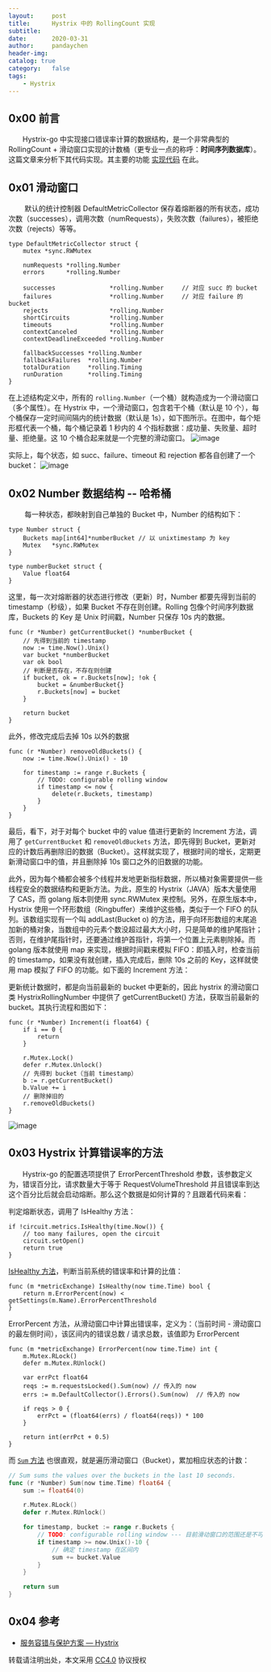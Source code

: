 ```yaml
---
layout:     post
title:      Hystrix 中的 RollingCount 实现
subtitle:
date:       2020-03-31
author:     pandaychen
header-img:
catalog: true
category:   false
tags:
	- Hystrix
---
```



##  0x00 前言
&emsp;&emsp;Hystrix-go 中实现接口错误率计算的数据结构，是一个非常典型的 RollingCount + 滑动窗口实现的计数桶（更专业一点的称呼：**时间序列数据库**）。这篇文章来分析下其代码实现。其主要的功能 [实现代码](https://github.com/afex/hystrix-go/blob/master/hystrix/rolling/rolling.go) 在此。

##	0x01	滑动窗口

&emsp;&emsp; 默认的统计控制器 DefaultMetricCollector 保存着熔断器的所有状态，成功次数（successes），调用次数（numRequests），失败次数（failures），被拒绝次数（rejects）等等。

```golang
type DefaultMetricCollector struct {
	mutex *sync.RWMutex

	numRequests *rolling.Number
	errors      *rolling.Number

	successes               *rolling.Number		// 对应 succ 的 bucket
	failures                *rolling.Number		// 对应 failure 的 bucket
	rejects                 *rolling.Number
	shortCircuits           *rolling.Number
	timeouts                *rolling.Number
	contextCanceled         *rolling.Number
	contextDeadlineExceeded *rolling.Number

	fallbackSuccesses *rolling.Number
	fallbackFailures  *rolling.Number
	totalDuration     *rolling.Timing
	runDuration       *rolling.Timing
}
```

在上述结构定义中，所有的 `rolling.Number`（一个桶）就构造成为一个滑动窗口（多个属性）。在 Hystrix 中，一个滑动窗口，包含若干个桶（默认是 10 个），每个桶保存一定时间间隔内的统计数据（默认是 1s），如下图所示。在图中，每个矩形框代表一个桶，每个桶记录着 1 秒内的 4 个指标数据：成功量、失败量、超时量、拒绝量。这 10 个桶合起来就是一个完整的滑动窗口。
![image](https://s1.ax1x.com/2020/03/31/GQcF54.png)

实际上，每个状态，如 succ、failure、timeout 和 rejection 都各自创建了一个 bucket：
![image](https://s1.ax1x.com/2020/04/01/G15xMD.png)


##	0x02	Number 数据结构 -- 哈希桶
&emsp;&emsp; 每一种状态，都映射到自己单独的 Bucket 中，Number 的结构如下：
```golang
type Number struct {
	Buckets map[int64]*numberBucket	// 以 unixtimestamp 为 key
	Mutex   *sync.RWMutex
}

type numberBucket struct {
	Value float64
}
```
这里，每一次对熔断器的状态进行修改（更新）时，Number 都要先得到当前的 timestamp（秒级），如果 Bucket 不存在则创建。Rolling 包像个时间序列数据库，Buckets 的 Key 是 Unix 时间戳，Number 只保存 10s 内的数据。

```golang
func (r *Number) getCurrentBucket() *numberBucket {
	// 先得到当前的 timestamp
	now := time.Now().Unix()
	var bucket *numberBucket
	var ok bool
	// 判断是否存在，不存在则创建
	if bucket, ok = r.Buckets[now]; !ok {
		bucket = &numberBucket{}
		r.Buckets[now] = bucket
	}

	return bucket
}
```

此外，修改完成后去掉 10s 以外的数据
```golang
func (r *Number) removeOldBuckets() {
	now := time.Now().Unix() - 10

	for timestamp := range r.Buckets {
		// TODO: configurable rolling window
		if timestamp <= now {
			delete(r.Buckets, timestamp)
		}
	}
}
```

最后，看下，对于对每个 bucket 中的 value 值进行更新的 Increment 方法，调用了 `getCurrentBucket` 和 `removeOldBuckets` 方法，即先得到 Bucket，更新对应的计数后再删除旧的数据（Bucket）。这样就实现了，根据时间的增长，定期更新滑动窗口中的值，并且删除掉 10s 窗口之外的旧数据的功能。

此外，因为每个桶都会被多个线程并发地更新指标数据，所以桶对象需要提供一些线程安全的数据结构和更新方法。为此，原生的 Hystrix（JAVA）版本大量使用了 CAS，而 golang 版本则使用 sync.RWMutex 来控制。另外，在原生版本中，Hystrix 使用一个环形数组（Ringbuffer）来维护这些桶，类似于一个 FIFO 的队列。该数组实现有一个叫 addLast(Bucket o) 的方法，用于向环形数组的末尾追加新的桶对象，当数组中的元素个数没超过最大大小时，只是简单的维护尾指针；否则，在维护尾指针时，还要通过维护首指针，将第一个位置上元素剔除掉。而 golang 版本就使用 map 来实现，根据时间戳来模拟 FIFO：即插入时，检查当前的 timestamp，如果没有就创建，插入完成后，删除 10s 之前的 Key，这样就使用 map 模拟了 FIFO 的功能。如下面的 Increment 方法：

更新统计数据时，都是向当前最新的 bucket 中更新的，因此 hystrix 的滑动窗口类 HystrixRollingNumber 中提供了 getCurrentBucket() 方法，获取当前最新的 bucket。其执行流程和图如下：

```golang
func (r *Number) Increment(i float64) {
	if i == 0 {
		return
	}

	r.Mutex.Lock()
	defer r.Mutex.Unlock()
	// 先得到 bucket（当前 timestamp）
	b := r.getCurrentBucket()
	b.Value += i
	// 删除掉旧的
	r.removeOldBuckets()
}
```
![image](https://s1.ax1x.com/2020/04/01/G1vzyn.jpg)



##	0x03	Hystrix 计算错误率的方法
&emsp;&emsp;Hystrix-go 的配置选项提供了 ErrorPercentThreshold 参数，该参数定义为，错误百分比，请求数量大于等于 RequestVolumeThreshold 并且错误率到达这个百分比后就会启动熔断。那么这个数据是如何计算的？且跟着代码来看：

判定熔断状态，调用了 IsHealthy 方法：
```golang
if !circuit.metrics.IsHealthy(time.Now()) {
	// too many failures, open the circuit
	circuit.setOpen()
	return true
}
```

[IsHealthy 方法](https://github.com/afex/hystrix-go/blob/master/hystrix/metrics.go#L148)，判断当前系统的错误率和计算的比值：
```golang
func (m *metricExchange) IsHealthy(now time.Time) bool {
	return m.ErrorPercent(now) < getSettings(m.Name).ErrorPercentThreshold
}
```

ErrorPercent 方法，从滑动窗口中计算出错误率，定义为：（当前时间 - 滑动窗口的最左侧时间），该区间内的错误总数 / 请求总数，该值即为 ErrorPercent

```golang
func (m *metricExchange) ErrorPercent(now time.Time) int {
	m.Mutex.RLock()
	defer m.Mutex.RUnlock()

	var errPct float64
	reqs := m.requestsLocked().Sum(now)	// 传入的 now
	errs := m.DefaultCollector().Errors().Sum(now)	// 传入的 now

	if reqs > 0 {
		errPct = (float64(errs) / float64(reqs)) * 100
	}

	return int(errPct + 0.5)
}
```

而 [`Sum` 方法](https://github.com/afex/hystrix-go/blob/master/hystrix/rolling/rolling.go) 也很直观，就是遍历滑动窗口（Bucket），累加相应状态的计数：
```go
// Sum sums the values over the buckets in the last 10 seconds.
func (r *Number) Sum(now time.Time) float64 {
	sum := float64(0)

	r.Mutex.RLock()
	defer r.Mutex.RUnlock()

	for timestamp, bucket := range r.Buckets {
		// TODO: configurable rolling window --- 目前滑动窗口的范围还是不可配置的
		if timestamp >= now.Unix()-10 {
			// 确定 timestamp 在区间内
			sum += bucket.Value
		}
	}

	return sum
}
```


##	0x04	参考
-	[服务容错与保护方案 — Hystrix](https://kiswo.com/article/1030)

转载请注明出处，本文采用 [CC4.0](http://creativecommons.org/licenses/by-nc-nd/4.0/) 协议授权